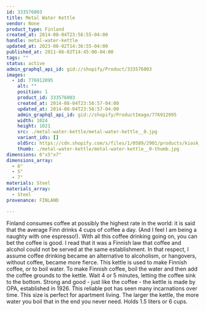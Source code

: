 ```yaml
---
id: 333576003
title: Metal Water Kettle
vendor: None
product_type: Finland
created_at: 2014-08-04T23:56:55-04:00
handle: metal-water-kettle
updated_at: 2023-08-02T14:36:55-04:00
published_at: 2011-06-02T14:45:00-04:00
tags: ""
status: active
admin_graphql_api_id: gid://shopify/Product/333576003
images:
  - id: 776912095
    alt: ""
    position: 1
    product_id: 333576003
    created_at: 2014-08-04T23:56:57-04:00
    updated_at: 2014-08-04T23:56:57-04:00
    admin_graphql_api_id: gid://shopify/ProductImage/776912095
    width: 1024
    height: 1021
    src: ./metal-water-kettle/metal-water-kettle__0.jpg
    variant_ids: []
    oldSrc: https://cdn.shopify.com/s/files/1/0589/2901/products/kiosk_fi_waterkettle.jpeg?v=1407211017
    thumb: ./metal-water-kettle/metal-water-kettle__0-thumb.jpg
dimensions: 6"x5"x7"
dimensions_array:
  - 6"
  - 5"
  - 7"
materials: Steel
materials_array:
  - Steel
provenance: FINLAND

---
```


Finland consumes coffee at possibly the highest rate in the world: it is said that the average Finn drinks 4 cups of coffee a day. (And I feel I am being a naughty with one espresso!). With all this coffee drinking going on, you can bet the coffee is good. I read that it was a Finnish law that coffee and alcohol could not be served at the same establishment. In that respect, I assume coffee drinking became an alternative to alcoholism, or hangovers, without coffee, became more fierce. This kettle is used to make Finnish coffee, or to boil water. To make Finnish coffee, boil the water and then add the coffee grounds to the kettle. Wait 4 or 5 minutes, letting the coffee sink to the bottom. Strong and good - just like the coffee - the kettle is made by OPA, established in 1926. This reliable pot has seen many incarnations over time. This size is perfect for apartment living. The larger the kettle, the more water you boil that in the end you never need. Holds 1.5 liters or 6 cups.